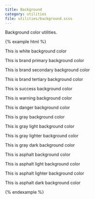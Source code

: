 ```yaml
---
title: Background
category: utilities
file: utilities/background.scss
---
```


Background color utilities.

{% example html %}
<p class='bg-white'>This is white background color</p>
<p class='bg-primary color-white'>This is brand primary background color</p>
<p class='bg-secondary color-white'>This is brand secondary background color</p>
<p class='bg-tertiary color-white'>This is brand tertiary background color</p>
<p class='bg-success color-white'>This is success background color</p>
<p class='bg-warning color-white'>This is warning background color</p>
<p class='bg-danger color-white'>This is danger background color</p>
<p class='bg-gray'>This is gray background color</p>
<p class='bg-grayLight'>This is gray light background color</p>
<p class='bg-grayLighter'>This is gray lighter background color</p>
<p class='bg-grayDark color-white'>This is gray dark background color</p>
<p class='bg-asphalt color-white'>This is asphalt background color</p>
<p class='bg-asphaltLight color-white'>This is asphalt light background color</p>
<p class='bg-asphaltLighter color-white'>This is asphalt lighter background color</p>
<p class='bg-asphaltDark color-white'>This is asphalt dark background color</p>
{% endexample %}
